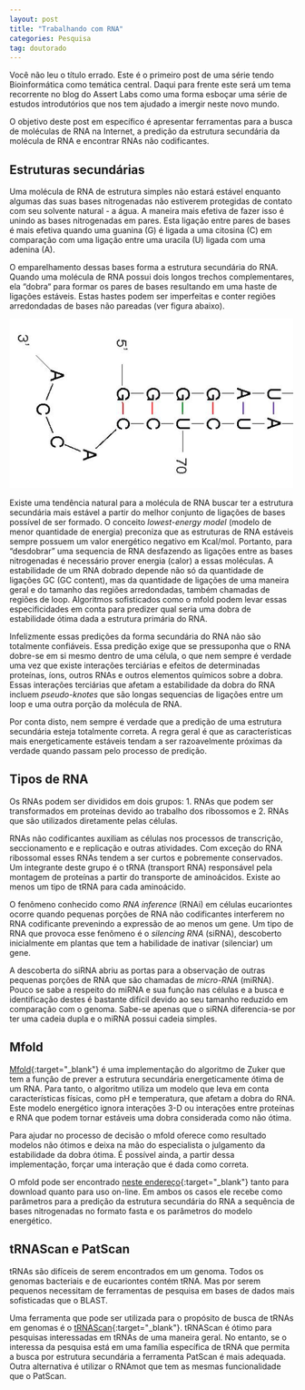 ```yaml
---
layout: post
title: "Trabalhando com RNA"
categories: Pesquisa
tag: doutorado
---
```


Você não leu o título errado. Este é o primeiro post de uma série tendo Bioinformática como temática central. Daqui para frente este será um tema recorrente no blog do Assert Labs como uma forma esboçar uma série de estudos introdutórios que nos tem ajudado a imergir neste novo mundo.

O objetivo deste post em específico é apresentar ferramentas para a busca de moléculas de RNA na Internet, a predição da estrutura secundária da molécula de RNA e encontrar RNAs não codificantes.

## Estruturas secundárias

Uma molécula de RNA de estrutura simples não estará estável enquanto algumas das suas bases nitrogenadas não estiverem protegidas de contato com seu solvente natural - a água. A maneira mais efetiva de fazer isso é unindo as bases nitrogenadas em pares. Esta ligação entre pares de bases é mais efetiva quando uma guanina (G) é ligada a uma citosina (C) em comparação com uma ligação entre uma uracila (U) ligada com uma adenina (A).

O emparelhamento dessas bases forma a estrutura secundária do RNA. Quando uma molécula de RNA possui dois longos trechos complementares, ela “dobra“ para formar os pares de bases resultando em uma haste de ligações estáveis. Estas hastes podem ser imperfeitas e conter regiões arredondadas de bases não pareadas (ver figura abaixo).

![](https://github.com/assertlab/assertlab.github.io/blob/master/_posts/2015-07-21-trabalhando-com-rna/figura1.png?raw=true)

Existe uma tendência natural para a molécula de RNA buscar ter a estrutura secundária mais estável a partir do melhor conjunto de ligações de bases possível de ser formado. O conceito _lowest-energy model_ (modelo de menor quantidade de energia) preconiza que as estruturas de RNA estáveis sempre possuem um valor energético negativo em Kcal/mol. Portanto, para “desdobrar” uma sequencia de RNA desfazendo as ligações entre as bases nitrogenadas é necessário prover energia (calor) a essas moléculas.
A estabilidade de um RNA dobrado depende não só da quantidade de ligações GC (GC content), mas da quantidade de ligações de uma maneira geral e do tamanho das regiões arredondadas, também chamadas de regiões de loop. Algoritmos sofisticados como o mfold podem levar essas especificidades em conta para predizer qual seria uma dobra de estabilidade ótima dada a estrutura primária do RNA.

Infelizmente essas predições da forma secundária do RNA não são totalmente confiáveis. Essa predição exige que se pressuponha que o RNA dobre-se em si mesmo dentro de uma célula, o que nem sempre é verdade uma vez que existe interações terciárias e efeitos de determinadas proteínas, íons, outros RNAs e outros elementos químicos sobre a dobra. Essas interações terciárias que afetam a estabilidade da dobra do RNA incluem _pseudo-knotes_ que são longas sequencias de ligações entre um loop e uma outra porção da molécula de RNA.

Por conta disto, nem sempre é verdade que a predição de uma estrutura secundária esteja totalmente correta. A regra geral é que as características mais energeticamente estáveis tendam a ser razoavelmente próximas da verdade quando passam pelo processo de predição.

## Tipos de RNA

Os RNAs podem ser divididos em dois grupos: 1. RNAs que podem ser transformados em proteínas devido ao trabalho dos ribossomos e 2. RNAs que são utilizados diretamente pelas células.

RNAs não codificantes auxiliam as células nos processos de transcrição, seccionamento e e replicação e outras atividades. Com exceção do RNA ribossomal esses RNAs tendem a ser curtos e pobremente conservados. Um integrante deste grupo é o tRNA (transport RNA) responsável pela montagem de proteínas a partir do transporte de aminoácidos. Existe ao menos um tipo de tRNA para cada aminoácido.

O fenômeno conhecido como _RNA inference_ (RNAi) em células eucariontes ocorre quando pequenas porções de RNA não codificantes interferem no RNA codificante prevenindo a expressão de ao menos um gene. Um tipo de RNA que provoca esse fenômeno é o _silencing RNA_ (siRNA), descoberto inicialmente em plantas que tem a habilidade de inativar (silenciar) um gene.

A descoberta do siRNA abriu as portas para a observação de outras pequenas porções de RNA que são chamadas de _micro-RNA_ (miRNA). Pouco se sabe a respeito do miRNA e sua função nas células e a busca e identificação destes é bastante difícil devido ao seu tamanho reduzido em comparação com o genoma. Sabe-se apenas que o siRNA diferencia-se por ter uma cadeia dupla e o miRNA possui cadeia simples.

## Mfold

[Mfold](http://rothlab.ucdavis.edu/genhelp/mfold.html){:target="_blank"} é uma implementação do algoritmo de Zuker que tem a função de prever a estrutura secundária energeticamente ótima de um RNA. Para tanto, o algoritmo utiliza um modelo que leva em conta características físicas, como pH e temperatura, que afetam a dobra do RNA. Este modelo energético ignora interações 3-D ou interações entre proteínas e RNA que podem tornar estáveis uma dobra considerada como não ótima.

Para ajudar no processo de decisão o mfold oferece como resultado modelos não ótimos e deixa na mão do especialista o julgamento da estabilidade da dobra ótima. É possível ainda, a partir dessa implementação, forçar uma interação que é dada como correta.

O mfold pode ser encontrado [neste endereço](http://unafold.rna.albany.edu/?q=mfold/download-mfold){:target="_blank"} tanto para download quanto para uso on-line. Em ambos os casos ele recebe como parâmetros para a predição da estrutura secundária do RNA a sequência de bases nitrogenadas no formato fasta e os parâmetros do modelo energético.

## tRNAScan e PatScan

tRNAs são difíceis de serem encontrados em um genoma. Todos os genomas bacteriais e de eucariontes contém tRNA. Mas por serem pequenos necessitam de ferramentas de pesquisa em bases de dados mais sofisticadas que o BLAST.

Uma ferramenta que pode ser utilizada para o propósito de busca de tRNAs em genomas é o [tRNAScan](http://lowelab.ucsc.edu/tRNAscan-SE/){:target="_blank"}. tRNAScan é ótimo para pesquisas interessadas em tRNAs de uma maneira geral. No entanto, se o interessa da pesquisa está em uma família específica de tRNA que permita a busca por estrutura secundária a ferramenta PatScan é mais adequada. Outra alternativa é utilizar o RNAmot que tem as mesmas funcionalidade que o PatScan.